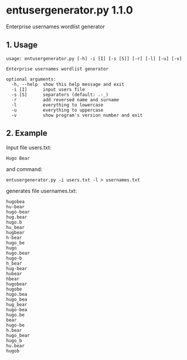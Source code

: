 # entusergenerator.py 1.1.0
Enterprise usernames wordlist generator

## 1. Usage

```
usage: entusergenerator.py [-h] -i [I] [-s [S]] [-r] [-l] [-u] [-v]

Enterprise usernames wordlist generator

optional arguments:
  -h, --help  show this help message and exit
  -i [I]      input users file
  -s [S]      separators (default: .-_)
  -r          add reversed name and surname
  -l          everything to lowercase
  -u          everything to uppercase
  -v          show program's version number and exit
```

## 2. Example

Input file users.txt:

```
Hugo Bear
```

and command:

```
entusergenerator.py -i users.txt -l > usernames.txt
```

generates file usernames.txt:

```
hugobea
hu-bear
hugo-bear
hug.bear
hugo.b
hu_bear
hugbear
h-bear
hugo_be
hugo
hugo.bear
hugo-b
h_bear
hug-bear
hubear
hbear
hugobear
hugobe
hugo.bea
hugo_bea
hug_bear
hugo-bea
hugo.be
bear
hugo-be
h.bear
hugo_bear
hugo_b
hu.bear
hugob
```